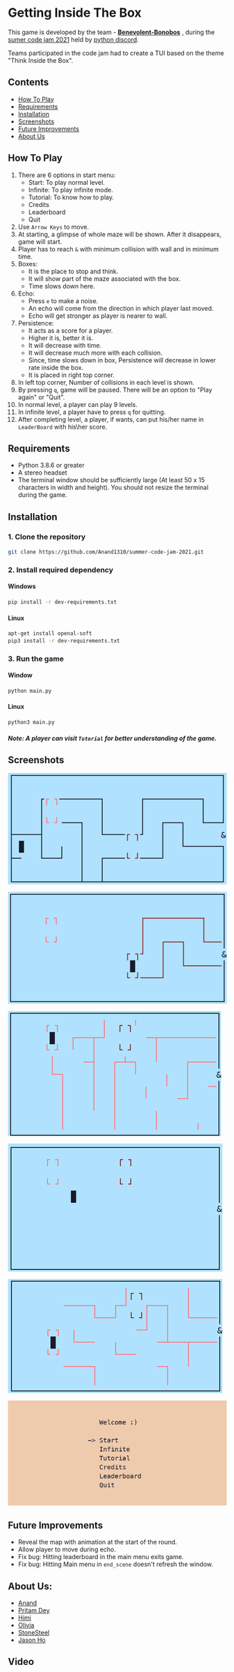 # Getting Inside The Box

This game is developed by the team -  [**Benevolent-Bonobos**](#About-Us) , during the [sumer code jam 2021](https://pythondiscord.com/events/code-jams/8/) held by [python discord](https://discord.com/invite/python).

Teams participated in the code jam had to create a TUI based on the theme "Think Inside the Box". 

## Contents
- [How To Play](#How-To-Play)
- [Requirements](#Requirements)
- [Installation](#Installation)
- [Screenshots](#Screenshots)
- [Future Improvements](#Future-Improvements)
- [About Us](#About-Us)

<!--- This can go now that How To Play covers everything
### Normal mode

- with 9 levels

### Infinite mode

- with infinite levels
- no ending
- press `q` to quit --->

## How To Play
<!-- Insert the tutorial we made in the game here?-->
<!-- The video goes here? -->
1. There are 6 options in start menu:
    - Start: To play normal level.
    - Infinite: To play infinite mode.
    - Tutorial: To know how to play.
    - Credits
    - Leaderboard 
    - Quit 
2. Use `Arrow Keys` to move.
3. At starting, a glimpse of whole maze will be shown. After it disappears, game will start.
4. Player has to reach `&` with minimum collision with wall and in minimum time.
5. Boxes:
    - It is the place to stop and think.
    - It will show part of the maze associated with the box.
    - Time slows down here.
6. Echo:
    - Press `e` to make a noise.
    - An echo will come from the direction in which player last moved.
    - Echo will get stronger as player is nearer to wall.
7. Persistence:
    - It acts as a score for a player.
    - Higher it is, better it is.
    - It will decrease with time.
    - It will decrease much more with each collision.
    - Since, time slows down in box, Persistence will decrease in lower rate inside the box.
    - It is placed in right top corner.
8. In left top corner, Number of collisions in each level is shown.
9. By pressing `q`, game will be paused. There will be an option to "Play again" or "Quit".
10. In normal level, a player can play 9 levels.
11. In infinite level, a player have to press `q` for quitting.
12. After completing level, a player, if wants, can put his/her name in `LeaderBoard` with his\her score.

## Requirements

- Python 3.8.6 or greater
- A stereo headset
- The terminal window should be sufficiently large (At least 50 x 15 characters in width and height). You should not resize the terminal during the game.

## Installation

### 1. Clone the repository

```sh
git clone https://github.com/Anand1310/summer-code-jam-2021.git
```

### 2. Install required dependency

#### Windows
<!-- Not sure abour Mac-->
```sh
pip install -r dev-requirements.txt
```

#### Linux
```sh
apt-get install openal-soft
pip3 install -r dev-requirements.txt
```

### 3. Run the game

#### Window

```sh
python main.py
```

#### Linux

```sh
python3 main.py
```



  ##### Note: A player can visit `Tutorial` for better understanding of the game.
  
## Screenshots 

![First view](images/first_view.png)

![Box view](images/box_view.png)

![Box view](images/box_view3.png)

![Without box view](images/without_box.png)

![Box view](images/box_view2.png)

![Box view](images/gameplay.gif)

## Future Improvements
- Reveal the map with animation at the start of the round.
- Allow player to move during echo.
- Fix bug: Hitting leaderboard in the main menu exits game.
- Fix bug: Hitting Main menu in `end_scene` doesn't refresh the window.

## About Us:


<!--Add your own github link here-->
- [Anand]()
- [Pritam Dey](https://github.com/pritam-dey3)
- [Himi]()
- [Olivia]()
- [StoneSteel](https://github.com/StoneSteel27)
- [Jason Ho](https://github.com/Jason11ookJJ)

## Video
